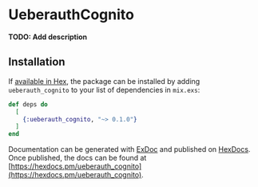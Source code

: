 # UeberauthCognito

**TODO: Add description**

## Installation

If [available in Hex](https://hex.pm/docs/publish), the package can be installed
by adding `ueberauth_cognito` to your list of dependencies in `mix.exs`:

```elixir
def deps do
  [
    {:ueberauth_cognito, "~> 0.1.0"}
  ]
end
```

Documentation can be generated with [ExDoc](https://github.com/elixir-lang/ex_doc)
and published on [HexDocs](https://hexdocs.pm). Once published, the docs can
be found at [https://hexdocs.pm/ueberauth_cognito](https://hexdocs.pm/ueberauth_cognito).


